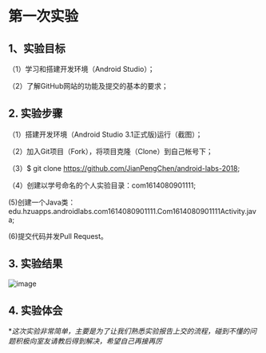 # 第一次实验

## 1、实验目标
（1）学习和搭建开发环境（Android Studio）；

（2）了解GitHub网站的功能及提交的基本的要求；

## 2. 实验步骤

（1）搭建开发环境（Android Studio 3.1正式版)运行（截图）；

（2）加入Git项目（Fork），将项目克隆（Clone）到自己帐号下；

（3）$ git clone https://github.com/JianPengChen/android-labs-2018;

（4）创建以学号命名的个人实验目录：com1614080901111;

(5)创建一个Java类：edu.hzuapps.androidlabs.com1614080901111.Com1614080901111Activity.java;

(6)提交代码并发Pull Request。

## 3. 实验结果

![image](https://github.com/JianPengChen/android-labs-2018/blob/master/Com1614080901111/com1614080901111.png)


## 4. 实验体会

**这次实验非常简单，主要是为了让我们熟悉实验报告上交的流程，碰到不懂的问题积极向室友请教后得到解决，希望自己再接再厉*
